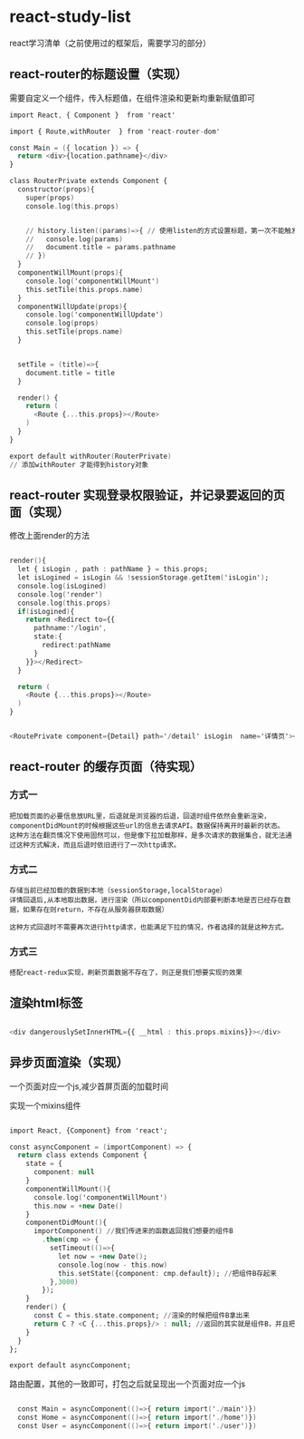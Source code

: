 
# react-study-list

react学习清单（之前使用过的框架后，需要学习的部分）

## react-router的标题设置（实现）

需要自定义一个组件，传入标题值，在组件渲染和更新均重新赋值即可

``` a
import React, { Component }  from 'react'

import { Route,withRouter  } from 'react-router-dom'

const Main = ({ location }) => {
  return <div>{location.pathname}</div>
}

class RouterPrivate extends Component {
  constructor(props){
    super(props)
    console.log(this.props)


    // history.listen((params)=>{ // 使用listen的方式设置标题，第一次不能触发
    //   console.log(params)
    //   document.title = params.pathname
    // })
  }
  componentWillMount(props){
    console.log('componentWillMount')
    this.setTile(this.props.name)
  }
  componentWillUpdate(props){
    console.log('componentWillUpdate')
    console.log(props)
    this.setTile(props.name)
  }


  setTile = (title)=>{
    document.title = title
  }

  render() {
    return (
      <Route {...this.props}></Route>
    )
  }
}

export default withRouter(RouterPrivate)
// 添加withRouter 才能得到history对象

```

## react-router 实现登录权限验证，并记录要返回的页面（实现）

修改上面render的方法

``` a

render(){
  let { isLogin , path : pathName } = this.props;
  let isLogined = isLogin && !sessionStorage.getItem('isLogin');
  console.log(isLogined)
  console.log('render')
  console.log(this.props)
  if(isLogined){
    return <Redirect to={{
      pathname:'/login',
      state:{
        redirect:pathName
      }
    }}></Redirect>
  }

  return (
    <Route {...this.props}></Route>
  )
}


<RoutePrivate component={Detail} path='/detail' isLogin  name='详情页'></RoutePrivate>

```

## react-router 的缓存页面（待实现）

### 方式一

    把加载页面的必要信息放URL里，后退就是浏览器的后退，回退时组件依然会重新渲染，componentDidMount的时候根据这些url的信息去请求API。数据保持离开时最新的状态。
    这种方法在翻页情况下使用固然可以，但是像下拉加载那样，是多次请求的数据集合，就无法通过这种方式解决，而且后退时依旧进行了一次http请求。

### 方式二

    存储当前已经加载的数据到本地（sessionStorage,localStorage）
    详情回退后,从本地取出数据，进行渲染（所以componentDid内部要判断本地是否已经存在数据，如果存在则return，不存在从服务器获取数据）

    这种方式回退时不需要再次进行http请求，也能满足下拉的情况，作者选择的就是这种方式。

### 方式三

    搭配react-redux实现，刷新页面数据不存在了，则正是我们想要实现的效果

## 渲染html标签

``` a

<div dangerouslySetInnerHTML={{ __html : this.props.mixins}}></div> 

```

## 异步页面渲染（实现）

一个页面对应一个js,减少首屏页面的加载时间

实现一个mixins组件

``` a

import React, {Component} from 'react';

const asyncComponent = (importComponent) => {
  return class extends Component {
    state = {
      component: null
    }
    componentWillMount(){
      console.log('componentWillMount')
      this.now = +new Date()
    }
    componentDidMount(){
      importComponent() //我们传进来的函数返回我们想要的组件B
        .then(cmp => {
          setTimeout(()=>{
            let now = +new Date();
            console.log(now - this.now)
            this.setState({component: cmp.default}); //把组件B存起来
          },3000)
        });
    }
    render() {
      const C = this.state.component; //渲染的时候把组件B拿出来
      return C ? <C {...this.props}/> : null; //返回的其实就是组件B，并且把传给A的属性也转移到B上
    }
  }
};

export default asyncComponent;

```

路由配置，其他的一致即可，打包之后就呈现出一个页面对应一个js

``` a

  const Main = asyncComponent(()=>{ return import('./main')})
  const Home = asyncComponent(()=>{ return import('./home')})
  const User = asyncComponent(()=>{ return import('./user')})


```
